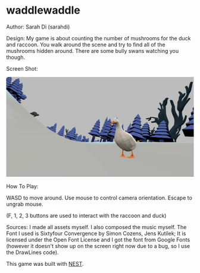 # waddlewaddle

Author: Sarah Di (sarahdi)

Design: My game is about counting the number of mushrooms for the duck and raccoon. You walk around the scene and try to find all of the mushrooms hidden around. There are some bully swans watching you though.

Screen Shot:

![Screen Shot](screenshot.png)

How To Play:

WASD to move around. Use mouse to control camera orientation. Escape to ungrab mouse.

(F, 1, 2, 3 buttons are used to interact with the raccoon and duck)

Sources: I made all assets myself. I also composed the music myself. The Font I used is Sixtyfour Convergence by Simon Cozens, Jens Kutílek; It is licensed under the Open Font License and I got the font from Google Fonts (however it doesn't show up on the screen right now due to a bug, so I use the DrawLines code).

This game was built with [NEST](NEST.md).

